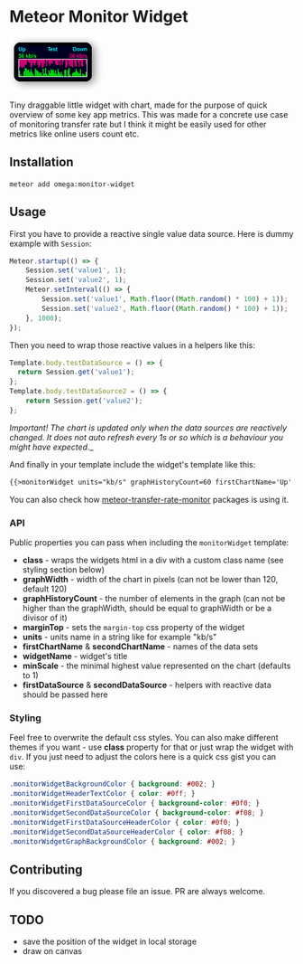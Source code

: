 # Meteor Monitor Widget

![Widgets screenshot](https://github.com/wojtkowiak/meteor-monitor-widget/blob/master/widget.png)

Tiny draggable little widget with chart, made for the purpose of quick overview of some key app metrics.
This was made for a concrete use case of monitoring transfer rate but I think it might be easily used for other metrics like online users count etc.

## Installation

    meteor add omega:monitor-widget
    
## Usage

First you have to provide a reactive single value data source. Here is dummy example with `Session`:
```javascript
Meteor.startup(() => {
    Session.set('value1', 1);
    Session.set('value2', 1);
    Meteor.setInterval(() => {
        Session.set('value1', Math.floor((Math.random() * 100) + 1));
        Session.set('value2', Math.floor((Math.random() * 100) + 1));
    }, 1000);
});
```

Then you need to wrap those reactive values in a helpers like this:
```javascript
Template.body.testDataSource = () => {
  return Session.get('value1');
};
Template.body.testDataSource2 = () => {
    return Session.get('value2');
};
```
_Important! The chart is updated only when the data sources are reactively changed. It does not auto refresh every 1s or so which is a behaviour you might have expected.__

And finally in your template include the widget's template like this:
```html
{{>monitorWidget units="kb/s" graphHistoryCount=60 firstChartName='Up' widgetName='Test' secondChartName='Down' minScale=1 firstDataSource=testDataSource secondDataSource=testDataSource2}}
```

You can also check how [meteor-transfer-rate-monitor](https://github.com/wojtkowiak/meteor-transfer-rate-monitor/blob/master/src/templates/transferRate.html) packages is using it.

### API

Public properties you can pass when including the `monitorWidget` template:

 * **class** - wraps the widgets html in a div with a custom class name (see styling section below)
 * **graphWidth** - width of the chart in pixels (can not be lower than 120, default 120)
 * **graphHistoryCount** - the number of elements in the graph (can not be higher than the graphWidth, should be equal to graphWidth or be a divisor of it)
 * **marginTop** - sets the `margin-top` css property of the widget
 * **units** - units name in a string like for example "kb/s"
 * **firstChartName** & **secondChartName** - names of the data sets
 * **widgetName** - widget's title
 * **minScale** - the minimal highest value represented on the chart (defaults to 1) 
 * **firstDataSource** & **secondDataSource** - helpers with reactive data should be passed here
 
### Styling
 
Feel free to overwrite the default css styles. You can also make different themes if you want - use **class** property for that or just wrap the widget with `div`.
If you just need to adjust the colors here is a quick css gist you can use:

```css
.monitorWidgetBackgroundColor { background: #002; }
.monitorWidgetHeaderTextColor { color: #0ff; }
.monitorWidgetFirstDataSourceColor { background-color: #0f0; }
.monitorWidgetSecondDataSourceColor { background-color: #f08; }
.monitorWidgetFirstDataSourceHeaderColor { color: #0f0; }
.monitorWidgetSecondDataSourceHeaderColor { color: #f08; }
.monitorWidgetGraphBackgroundColor { background: #002; }
```

## Contributing

If you discovered a bug please file an issue. PR are always welcome.

## TODO

- save the position of the widget in local storage
- draw on canvas

